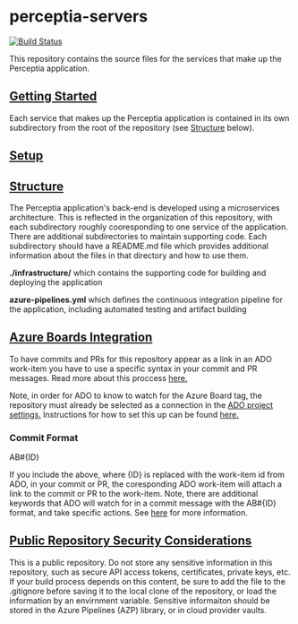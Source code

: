 # perceptia-servers

[![Build Status](https://dev.azure.com/uw-thalesians/Capstone%202019/_apis/build/status/uw-thalesians.perceptia-servers?branchName=master)](https://dev.azure.com/uw-thalesians/Capstone%202019/_build/latest?definitionId=1&branchName=master)

This repository contains the source files for the services that make up the Perceptia application.

## [Getting Started](#getting-started)

Each service that makes up the Perceptia application is contained in its own subdirectory from the root of the repository (see [Structure](#structure) below).

## [Setup](#setup)

## [Structure](#structure)

The Perceptia application's back-end is developed using a microservices architecture. This is reflected in the organization of this repository, with each subdirectory roughly cooresponding to one service of the application. There are additional subdirectories to maintain supporting code. Each subdirectory should have a README.md file which provides additional information about the files in that directory and how to use them.

**./infrastructure/** which contains the supporting code for building and deploying the application

**azure-pipelines.yml** which defines the continuous integration pipeline for the application, including automated testing and artifact building

## [Azure Boards Integration](#azure-boards-integration)

To have commits and PRs for this repository appear as a link in an ADO work-item you have to use a specific syntax in your commit and PR messages. Read more about this proccess [here.](https://docs.microsoft.com/en-us/azure/devops/boards/github/link-to-from-github?view=vsts)

Note, in order for ADO to know to watch for the Azure Board tag, the repository must already be selected as a connection in the [ADO project settings.](https://dev.azure.com/uw-thalesians/Capstone%202019/_settings/boards-external-integration) Instructions for how to set this up can be found [here.](https://docs.microsoft.com/en-us/azure/devops/boards/github/index?view=vsts)

### Commit Format

AB#{ID}

If you include the above, where {ID} is replaced with the work-item id from ADO, in your commit or PR, the coresponding ADO work-item will attach a link to the commit or PR to the work-item. Note, there are additional keywords that ADO will watch for in a commit message with the AB#{ID} format, and take specific actions. See [here](https://docs.microsoft.com/en-us/azure/devops/boards/github/link-to-from-github?view=vsts) for more information.  

## [Public Repository Security Considerations](#security-considerations)

This is a public repository. Do not store any sensitive information in this repository, such as secure API access tokens, certificates, private keys, etc. If your build process depends on this content, be sure to add the file to the .gitignore before saving it to the local clone of the repository, or load the information by an envirnment variable. Sensitive informaiton should be stored in the Azure Pipelines (AZP) library, or in cloud provider vaults.

